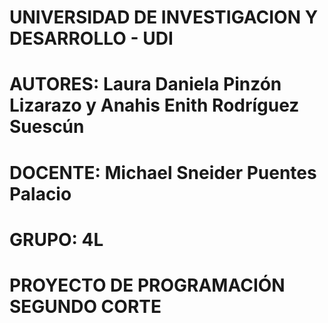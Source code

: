 # UNIVERSIDAD DE INVESTIGACION Y DESARROLLO - UDI
# AUTORES: Laura Daniela Pinzón Lizarazo y Anahis Enith Rodríguez Suescún
# DOCENTE: Michael Sneider Puentes Palacio
# GRUPO: 4L
# PROYECTO DE PROGRAMACIÓN SEGUNDO CORTE
